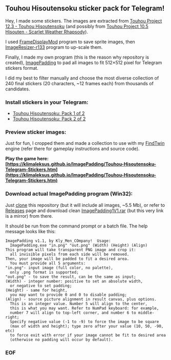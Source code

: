 ﻿## Touhou Hisoutensoku sticker pack for Telegram!

Hey, I made some stickers. The images are extracted from [Touhou Project 12.3 - Touhou Hisoutensoku](https://hisouten.koumakan.jp/) (and possibly from [Touhou Project 10.5 Hisouten - Scarlet Weather Rhapsody](https://en.touhouwiki.net/wiki/Scarlet_Weather_Rhapsody)).

I used [FrameDisplayMod](https://hisouten.koumakan.jp/wiki/Frametools) program to save sprite images, then [ImageResizer-r133](https://www.adventuregamestudio.co.uk/forums/index.php?topic=47954.0) program to up-scale them.

Finally, I made my own program (this is the reason why repository is created), [ImagePadding](./src/ImagePadding.dpr) to pad all images to fit 512×512 pixel for Telegram stickers format.

I did my best to filter manually and choose the most diverse collection of 240 final stickers (20 characters, ~12 frames each) from thousands of candidates.

### Install stickers in your Telegram:

-  [Touhou Hisoutensoku: Pack 1 of 2](https://telegram.me/addstickers/TouhouHisoutensoku_1)
- [Touhou Hisoutensoku: Pack 2 of 2](https://telegram.me/addstickers/TouhouHisoutensoku_2)

### Preview sticker images:

Just for fun, I cropped them and made a collection to use with my [FindTwin](https://klimaleksus.github.io/FindTwin/) engine (refer there for gameplay instructions and source code).

**Play the game here:
[https://klimaleksus.github.io/ImagePadding/Touhou-Hisoutensoku-Telegram-Stickers.htm](https://klimaleksus.github.io/ImagePadding/Touhou-Hisoutensoku-Telegram-Stickers.htm)**

### Download actual ImagePadding program (Win32):

Just [clone](https://github.com/klimaleksus/ImagePadding/archive/master.zip) this repository (but it will include all images, ~5.5 Mb), or refer to [Releases](https://github.com/klimaleksus/RepeatRemove/releases/tag/Releases) page and download clean [ImagePadding1V1.rar](http://klimaleksus.narod.ru/Files/6/ImagePadding1V1.rar) (but this very link is a mirror) from there.

It should be run from the command prompt or a batch file. The help message looks like this:

```
ImagePadding v1.1, by Kly_Men_COmpany!  Usage:
  ImagePadding.exe "in.png" "out.png" (Width) (Height) (Align)
This program will take transparent PNG image and crop it:
  all invisible pixels from each side will be removed.
Then, your image will be padded to fit a desired area.
  You must provide all 5 arguments:
"in.png"- input image (full color, no palette),
  only .png format is supported;
"out.png" - to save the result, can be the same as input;
(Width) - integer number: positive to set an absolute width,
  or negative to set padding;
(Height) - same for height,
  you may want to provide 0 and 0 to disable padding;
(Align) - source picture alignment in result canvas, plus options.
  This is an integer value. Number 5 will align to the center,
  this is what you may want. Refer to NumPad keyboard: for example,
  number 7 will align to top-left corner, and number 6 to middle-right;
  Specify negative value (-1 to -9) to force the image to be square
  (max of width and height); type zero after your value (10, 50, -90, etc)
  to force exit with error if your image cannot be fit to desired area
  (otherwise no padding will occur by default).
```

### EOF
